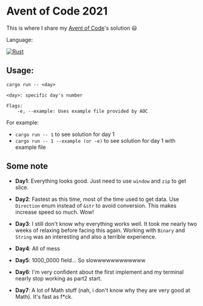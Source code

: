 # Avent of Code 2021

This is where I share my [Avent of Code](https://adventofcode.com)'s solution 😃

Language:

[![Rust](https://img.shields.io/badge/Rust%20and%20nothing%20more-ee7950.svg?style=for-the-badge&logo=rust)](#writteninrust)

## Usage:

```
cargo run -- <day>

<day>: specific day's number

Flags: 
    -e, --example: Uses example file provided by AOC
```

For example: 

- `cargo run -- 1` to see solution for day 1
- `cargo run -- 1 --example (or -e)` to see solution for day 1 with example file

## Some note

- **Day1**: Everything looks good. Just need to use `window` and `zip` to get slice.

- **Day2**: Fastest as this time, most of the time used to get data. Use `Direction` enum instead of `&str` to avoid conversion. This makes increase speed so much. Wow!

- **Day3**: I still don't know why everything works well. It took me nearly two weeks of relaxing before facing this again. Working with `Binary` and `String` was an interesting and also a terrible experience. 

- **Day4**: All of mess

- **Day5**: 1000_0000 field... So slowwwwwwwwwwww

- **Day6**: I'm very confident about the first implement and my terminal nearly stop working as part2 start.

- **Day7**: A lot of Math stuff (nah, i don't know why they are very good at Math). It's fast as f*ck.
